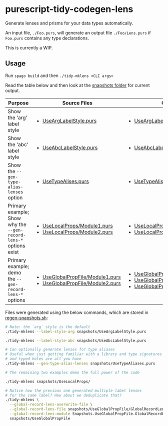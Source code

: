 # purescript-tidy-codegen-lens

Generate lenses and prisms for your data types automatically.

An input file, `./Foo.purs`, will generate an output file `./Foo/Lens.purs` if `Foo.purs` contains any type declarations.

This is currently a WIP.

## Usage

Run `spago build` and then `./tidy-mklens <CLI args>`

Read the table below and then look at the [snapshots folder](./snapshots) for current output.

| Purpose | Source Files | Outputted Files |
| - | - | - |
| Show the 'arg' label style | <ul><li>[UseArgLabelStyle.purs](./snapshots/UseArgLabelStyle.purs)</li></ul> | <ul><li>[UseArgLabelStyle/Lens.purs](./snapshots/UseArgLabelStyle/Lens.purs)</li></ul> |
| Show the 'abc' label style | <ul><li>[UseAbcLabelStyle.purs](./snapshots/UseAbcLabelStyle.purs)</li></ul> | <ul><li>[UseAbcLabelStyle/Lens.purs](./snapshots/UseAbcLabelStyle/Lens.purs)</li></ul> |
| Show the `--gen-type-alias-lenses` option | <ul><li>[UseTypeAlises.purs](./snapshots/UseTypeAlises.purs)</li></ul> | <ul><li>[UseTypeAlises/Lens.purs](./snapshots/UseTypeAlises/Lens.purs)</li></ul> |
| Primary example; Show why the `--gen-record-lens-*` options exist | <ul><li>[UseLocalProps/Module1.purs](./snapshots/UseLocalProps/Module1.purs)</li><li>[UseLocalProps/Module2.purs](./snapshots/UseLocalProps/Module2.purs)</li></ul> | <ul><li>[UseLocalProps/Module1/Lens.purs](./snapshots/UseLocalProps/Module1/Lens.purs)</li><li>[UseLocalProps/Module2/Lens.purs](./snapshots/UseLocalProps/Module2/Lens.purs)</li></ul> |
| Primary example; demo the `--gen-record-lens-*` options | <ul><li>[UseGlobalPropFile/Module1.purs](./snapshots/UseGlobalPropFile/Module1.purs)</li><li>[UseGlobalPropFile/Module2.purs](./snapshots/UseGlobalPropFile/Module2.purs)</li></ul> | <ul><li>[UseGlobalPropFile/Module1/Lens.purs](./snapshots/UseGlobalPropFile/Module1/Lens.purs)</li><li>[UseGlobalPropFile/Module2/Lens.purs](./snapshots/UseLocalProps/Module2/Lens.purs)</li><li>[UseGlobalPropFile/GlobalRecordLens.purs](./snapshots/UseGlobalPropFile/GlobalRecordLens.purs)</li></ul> |

Files were generated using the below commands, which are stored in [regen-snapshots.sh](./regen-snapshots.sh):

```bash
# Note: the `arg` style is the default
./tidy-mklens --label-style-arg snapshots/UseArgLabelStyle.purs

./tidy-mklens --label-style-abc snapshots/UseAbcLabelStyle.purs

# Can optionally generate lenses for type aliases
# Useful when just getting familiar with a library and type signatures
# and typed holes are all you have
./tidy-mklens --gen-type-alias-lenses snapshots/UseTypeAliases.purs

# The remaining two examples demo the full power of the code

./tidy-mklens snapshots/UseLocalProps/

# Notice how the previous one generated multiple label lenses
# for the same label? How about we deduplicate that?
./tidy-mklens \
  --global-record-lens-overwrite-file \
  --global-record-lens-file snapshots/UseGlobalPropFile/GlobalRecordLens.purs \
  --global-record-lens-module Snapshots.UseGlobalPropFile.GlobalRecordLens \
  snapshots/UseGlobalPropFile
```
